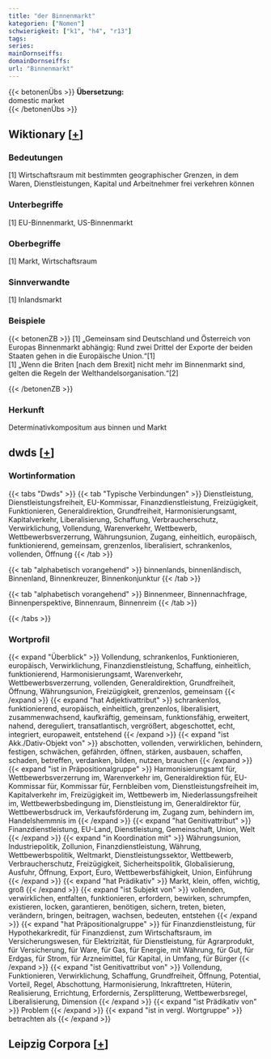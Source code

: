```yaml
---
title: "der Binnenmarkt"
kategorien: ["Nomen"]
schwierigkeit: ["k1", "h4", "r13"]
tags:
series:
mainDornseiffs:
domainDornseiffs:
url: "Binnenmarkt"
---
```


{{< betonenÜbs >}}
**Übersetzung:**  
domestic  market  
{{< /betonenÜbs >}}

## Wiktionary [[+](https://de.wiktionary.org/wiki/Binnenmarkt)]

### Bedeutungen
[1] Wirtschaftsraum mit bestimmten geographischer Grenzen, in dem Waren, Dienstleistungen, Kapital und Arbeitnehmer frei verkehren können  

### Unterbegriffe
[1] EU-Binnenmarkt, US-Binnenmarkt  

### Oberbegriffe
[1] Markt, Wirtschaftsraum  

### Sinnverwandte
[1] Inlandsmarkt  

### Beispiele
{{< betonenZB >}}
[1] „Gemeinsam sind Deutschland und Österreich von Europas Binnenmarkt abhängig: Rund zwei Drittel der Exporte der beiden Staaten gehen in die Europäische Union.“[1]  
[1] „Wenn die Briten [nach dem Brexit] nicht mehr im Binnenmarkt sind, gelten die Regeln der Welthandelsorganisation.“[2]  

{{< /betonenZB >}}
### Herkunft
Determinativkompositum aus binnen und Markt  



## dwds [[+](https://www.dwds.de/wb/Binnenmarkt)]

### Wortinformation
{{< tabs "Dwds" >}}
{{< tab "Typische Verbindungen" >}}
Dienstleistung, Dienstleistungsfreiheit, EU-Kommissar, Finanzdienstleistung, Freizügigkeit, Funktionieren, Generaldirektion, Grundfreiheit, Harmonisierungsamt, Kapitalverkehr, Liberalisierung, Schaffung, Verbraucherschutz, Verwirklichung, Vollendung, Warenverkehr, Wettbewerb, Wettbewerbsverzerrung, Währungsunion, Zugang, einheitlich, europäisch, funktionierend, gemeinsam, grenzenlos, liberalisiert, schrankenlos, vollenden, Öffnung
{{< /tab >}}

{{< tab "alphabetisch vorangehend" >}}
binnenlands, binnenländisch, Binnenland, Binnenkreuzer, Binnenkonjunktur
{{< /tab >}}

{{< tab "alphabetisch vorangehend" >}}
Binnenmeer, Binnennachfrage, Binnenperspektive, Binnenraum, Binnenreim
{{< /tab >}}

{{< /tabs >}}

### Wortprofil
{{< expand "Überblick" >}} Vollendung, schrankenlos, Funktionieren, europäisch, Verwirklichung, Finanzdienstleistung, Schaffung, einheitlich, funktionierend, Harmonisierungsamt, Warenverkehr, Wettbewerbsverzerrung, vollenden, Generaldirektion, Grundfreiheit, Öffnung, Währungsunion, Freizügigkeit, grenzenlos, gemeinsam {{< /expand >}}
{{< expand "hat Adjektivattribut" >}} schrankenlos, funktionierend, europäisch, einheitlich, grenzenlos, liberalisiert, zusammenwachsend, kaufkräftig, gemeinsam, funktionsfähig, erweitert, nahend, dereguliert, transatlantisch, vergrößert, abgeschottet, echt, integriert, europaweit, entstehend {{< /expand >}}
{{< expand "ist Akk./Dativ-Objekt von" >}} abschotten, vollenden, verwirklichen, behindern, festigen, schwächen, gefährden, öffnen, stärken, ausbauen, schaffen, schaden, betreffen, verdanken, bilden, nutzen, brauchen {{< /expand >}}
{{< expand "ist in Präpositionalgruppe" >}} Harmonisierungsamt für, Wettbewerbsverzerrung im, Warenverkehr im, Generaldirektion für, EU-Kommissar für, Kommissar für, Fernbleiben vom, Dienstleistungsfreiheit im, Kapitalverkehr im, Freizügigkeit im, Wettbewerb im, Niederlassungsfreiheit im, Wettbewerbsbedingung im, Dienstleistung im, Generaldirektor für, Wettbewerbsdruck im, Verkaufsförderung im, Zugang zum, behindern im, Handelshemmnis im {{< /expand >}}
{{< expand "hat Genitivattribut" >}} Finanzdienstleistung, EU-Land, Dienstleistung, Gemeinschaft, Union, Welt {{< /expand >}}
{{< expand "in Koordination mit" >}} Währungsunion, Industriepolitik, Zollunion, Finanzdienstleistung, Währung, Wettbewerbspolitik, Weltmarkt, Dienstleistungssektor, Wettbewerb, Verbraucherschutz, Freizügigkeit, Sicherheitspolitik, Globalisierung, Ausfuhr, Öffnung, Export, Euro, Wettbewerbsfähigkeit, Union, Einführung {{< /expand >}}
{{< expand "hat Prädikativ" >}} Markt, klein, offen, wichtig, groß {{< /expand >}}
{{< expand "ist Subjekt von" >}} vollenden, verwirklichen, entfalten, funktionieren, erfordern, bewirken, schrumpfen, existieren, locken, garantieren, benötigen, sichern, treten, bieten, verändern, bringen, beitragen, wachsen, bedeuten, entstehen {{< /expand >}}
{{< expand "hat Präpositionalgruppe" >}} für Finanzdienstleistung, für Hypothekarkredit, für Finanzdienst, zum Wirtschaftsraum, im Versicherungswesen, für Elektrizität, für Dienstleistung, für Agrarprodukt, für Versicherung, für Ware, für Gas, für Energie, mit Währung, für Gut, für Erdgas, für Strom, für Arzneimittel, für Kapital, in Umfang, für Bürger {{< /expand >}}
{{< expand "ist Genitivattribut von" >}} Vollendung, Funktionieren, Verwirklichung, Schaffung, Grundfreiheit, Öffnung, Potential, Vorteil, Regel, Abschottung, Harmonisierung, Inkrafttreten, Hüterin, Realisierung, Errichtung, Erfordernis, Zersplitterung, Wettbewerbsregel, Liberalisierung, Dimension {{< /expand >}}
{{< expand "ist Prädikativ von" >}} Problem {{< /expand >}}
{{< expand "ist in vergl. Wortgruppe" >}} betrachten als {{< /expand >}}

## Leipzig Corpora [[+](https://corpora.uni-leipzig.de/en/res?word=Binnenmarkt&corpusId=deu_newscrawl-public_2018)]

